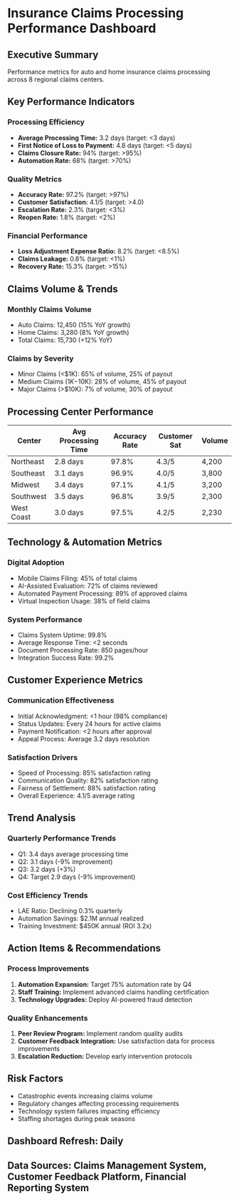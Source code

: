 # Insurance Claims Processing Performance Dashboard

## Executive Summary
Performance metrics for auto and home insurance claims processing across 8 regional claims centers.

## Key Performance Indicators

### **Processing Efficiency**
- **Average Processing Time:** 3.2 days (target: <3 days)
- **First Notice of Loss to Payment:** 4.8 days (target: <5 days)
- **Claims Closure Rate:** 94% (target: >95%)
- **Automation Rate:** 68% (target: >70%)

### **Quality Metrics**
- **Accuracy Rate:** 97.2% (target: >97%)
- **Customer Satisfaction:** 4.1/5 (target: >4.0)
- **Escalation Rate:** 2.3% (target: <3%)
- **Reopen Rate:** 1.8% (target: <2%)

### **Financial Performance**
- **Loss Adjustment Expense Ratio:** 8.2% (target: <8.5%)
- **Claims Leakage:** 0.8% (target: <1%)
- **Recovery Rate:** 15.3% (target: >15%)

## Claims Volume & Trends

### **Monthly Claims Volume**
- Auto Claims: 12,450 (15% YoY growth)
- Home Claims: 3,280 (8% YoY growth)
- Total Claims: 15,730 (+12% YoY)

### **Claims by Severity**
- Minor Claims (<$1K): 65% of volume, 25% of payout
- Medium Claims ($1K-$10K): 28% of volume, 45% of payout
- Major Claims (>$10K): 7% of volume, 30% of payout

## Processing Center Performance

| Center | Avg Processing Time | Accuracy Rate | Customer Sat | Volume |
|--------|-------------------|---------------|--------------|--------|
| Northeast | 2.8 days | 97.8% | 4.3/5 | 4,200 |
| Southeast | 3.1 days | 96.9% | 4.0/5 | 3,800 |
| Midwest | 3.4 days | 97.1% | 4.1/5 | 3,200 |
| Southwest | 3.5 days | 96.8% | 3.9/5 | 2,300 |
| West Coast | 3.0 days | 97.5% | 4.2/5 | 2,230 |

## Technology & Automation Metrics

### **Digital Adoption**
- Mobile Claims Filing: 45% of total claims
- AI-Assisted Evaluation: 72% of claims reviewed
- Automated Payment Processing: 89% of approved claims
- Virtual Inspection Usage: 38% of field claims

### **System Performance**
- Claims System Uptime: 99.8%
- Average Response Time: <2 seconds
- Document Processing Rate: 850 pages/hour
- Integration Success Rate: 99.2%

## Customer Experience Metrics

### **Communication Effectiveness**
- Initial Acknowledgment: <1 hour (98% compliance)
- Status Updates: Every 24 hours for active claims
- Payment Notification: <2 hours after approval
- Appeal Process: Average 3.2 days resolution

### **Satisfaction Drivers**
- Speed of Processing: 85% satisfaction rating
- Communication Quality: 82% satisfaction rating
- Fairness of Settlement: 88% satisfaction rating
- Overall Experience: 4.1/5 average rating

## Trend Analysis

### **Quarterly Performance Trends**
- Q1: 3.4 days average processing time
- Q2: 3.1 days (-9% improvement)
- Q3: 3.2 days (+3%)
- Q4: Target 2.9 days (-9% improvement)

### **Cost Efficiency Trends**
- LAE Ratio: Declining 0.3% quarterly
- Automation Savings: $2.1M annual realized
- Training Investment: $450K annual (ROI 3.2x)

## Action Items & Recommendations

### **Process Improvements**
1. **Automation Expansion:** Target 75% automation rate by Q4
2. **Staff Training:** Implement advanced claims handling certification
3. **Technology Upgrades:** Deploy AI-powered fraud detection

### **Quality Enhancements**
1. **Peer Review Program:** Implement random quality audits
2. **Customer Feedback Integration:** Use satisfaction data for process improvements
3. **Escalation Reduction:** Develop early intervention protocols

## Risk Factors
- Catastrophic events increasing claims volume
- Regulatory changes affecting processing requirements
- Technology system failures impacting efficiency
- Staffing shortages during peak seasons

## Dashboard Refresh: Daily
## Data Sources: Claims Management System, Customer Feedback Platform, Financial Reporting System

